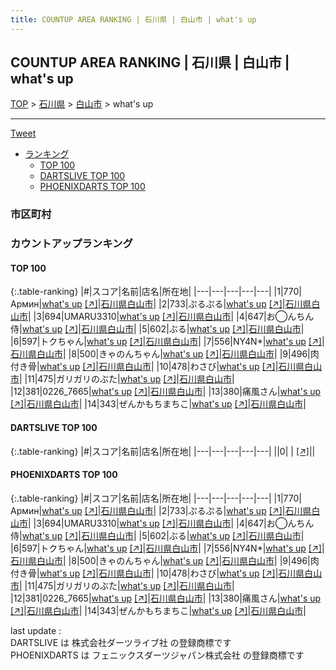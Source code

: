 ```yaml
---
title: COUNTUP AREA RANKING | 石川県 | 白山市 | what's up
---
```

## COUNTUP AREA RANKING | 石川県 | 白山市 | what's up

[TOP](/darts/rank/) > [石川県](/darts/rank/石川県/) > [白山市](/darts/rank/石川県/白山市/) > what's up

___

<a href="https://twitter.com/share?ref_src=twsrc%5Etfw" data-text="COUNTUP AREA RANKING | 石川県白山市what's up" class="twitter-share-button" data-hashtags="DARTSLIVE,PHOENIXDARTS,darts,ダーツ" data-show-count="false">Tweet</a>

* [ランキング](#カウントアップランキング)
    * [TOP 100](#top-100)
    * [DARTSLIVE TOP 100](#dartslive-top-100)
    * [PHOENIXDARTS TOP 100](#phoenixdarts-top-100)

### 市区町村

<ul>

</ul>

### カウントアップランキング

#### TOP 100



{:.table-ranking}
|#|スコア|名前|店名|所在地|
|---|---|---|---|---|
|1|770|<span class="rank-name-pd">Армин</span>|<a href="/darts/rank/shops/94310.html">what's up</a> <a href="https://vs.phoenixdarts.com/jp/shop/shopDetailInfo/s_94310?s_seq=94310">[↗]</a>|<a href="/darts/rank/石川県/白山市">石川県白山市</a>|
|2|733|<span class="rank-name-pd">ぷるぷる</span>|<a href="/darts/rank/shops/94310.html">what's up</a> <a href="https://vs.phoenixdarts.com/jp/shop/shopDetailInfo/s_94310?s_seq=94310">[↗]</a>|<a href="/darts/rank/石川県/白山市">石川県白山市</a>|
|3|694|<span class="rank-name-pd">UMARU3310</span>|<a href="/darts/rank/shops/94310.html">what's up</a> <a href="https://vs.phoenixdarts.com/jp/shop/shopDetailInfo/s_94310?s_seq=94310">[↗]</a>|<a href="/darts/rank/石川県/白山市">石川県白山市</a>|
|4|647|<span class="rank-name-pd">お◯んちん侍</span>|<a href="/darts/rank/shops/94310.html">what's up</a> <a href="https://vs.phoenixdarts.com/jp/shop/shopDetailInfo/s_94310?s_seq=94310">[↗]</a>|<a href="/darts/rank/石川県/白山市">石川県白山市</a>|
|5|602|<span class="rank-name-pd">ぶる</span>|<a href="/darts/rank/shops/94310.html">what's up</a> <a href="https://vs.phoenixdarts.com/jp/shop/shopDetailInfo/s_94310?s_seq=94310">[↗]</a>|<a href="/darts/rank/石川県/白山市">石川県白山市</a>|
|6|597|<span class="rank-name-pd">トクちゃん</span>|<a href="/darts/rank/shops/94310.html">what's up</a> <a href="https://vs.phoenixdarts.com/jp/shop/shopDetailInfo/s_94310?s_seq=94310">[↗]</a>|<a href="/darts/rank/石川県/白山市">石川県白山市</a>|
|7|556|<span class="rank-name-pd">NY4N*</span>|<a href="/darts/rank/shops/94310.html">what's up</a> <a href="https://vs.phoenixdarts.com/jp/shop/shopDetailInfo/s_94310?s_seq=94310">[↗]</a>|<a href="/darts/rank/石川県/白山市">石川県白山市</a>|
|8|500|<span class="rank-name-pd">きゃのんちゃん</span>|<a href="/darts/rank/shops/94310.html">what's up</a> <a href="https://vs.phoenixdarts.com/jp/shop/shopDetailInfo/s_94310?s_seq=94310">[↗]</a>|<a href="/darts/rank/石川県/白山市">石川県白山市</a>|
|9|496|<span class="rank-name-pd">肉付き骨</span>|<a href="/darts/rank/shops/94310.html">what's up</a> <a href="https://vs.phoenixdarts.com/jp/shop/shopDetailInfo/s_94310?s_seq=94310">[↗]</a>|<a href="/darts/rank/石川県/白山市">石川県白山市</a>|
|10|478|<span class="rank-name-pd">わさび</span>|<a href="/darts/rank/shops/94310.html">what's up</a> <a href="https://vs.phoenixdarts.com/jp/shop/shopDetailInfo/s_94310?s_seq=94310">[↗]</a>|<a href="/darts/rank/石川県/白山市">石川県白山市</a>|
|11|475|<span class="rank-name-pd">ガリガリのぶた</span>|<a href="/darts/rank/shops/94310.html">what's up</a> <a href="https://vs.phoenixdarts.com/jp/shop/shopDetailInfo/s_94310?s_seq=94310">[↗]</a>|<a href="/darts/rank/石川県/白山市">石川県白山市</a>|
|12|381|<span class="rank-name-pd">0226_7665</span>|<a href="/darts/rank/shops/94310.html">what's up</a> <a href="https://vs.phoenixdarts.com/jp/shop/shopDetailInfo/s_94310?s_seq=94310">[↗]</a>|<a href="/darts/rank/石川県/白山市">石川県白山市</a>|
|13|380|<span class="rank-name-pd">痛風さん</span>|<a href="/darts/rank/shops/94310.html">what's up</a> <a href="https://vs.phoenixdarts.com/jp/shop/shopDetailInfo/s_94310?s_seq=94310">[↗]</a>|<a href="/darts/rank/石川県/白山市">石川県白山市</a>|
|14|343|<span class="rank-name-pd">ぜんかもちまちこ</span>|<a href="/darts/rank/shops/94310.html">what's up</a> <a href="https://vs.phoenixdarts.com/jp/shop/shopDetailInfo/s_94310?s_seq=94310">[↗]</a>|<a href="/darts/rank/石川県/白山市">石川県白山市</a>|


#### DARTSLIVE TOP 100



{:.table-ranking}
|#|スコア|名前|店名|所在地|
|---|---|---|---|---|
||0|<span class="rank-name-dl"> </span>|<a href="/darts/rank/shops/.html"></a> <a href="">[↗]</a>|<a href="/darts/rank//"></a>|


#### PHOENIXDARTS TOP 100



{:.table-ranking}
|#|スコア|名前|店名|所在地|
|---|---|---|---|---|
|1|770|<span class="rank-name-pd">Армин</span>|<a href="/darts/rank/shops/94310.html">what's up</a> <a href="https://vs.phoenixdarts.com/jp/shop/shopDetailInfo/s_94310?s_seq=94310">[↗]</a>|<a href="/darts/rank/石川県/白山市">石川県白山市</a>|
|2|733|<span class="rank-name-pd">ぷるぷる</span>|<a href="/darts/rank/shops/94310.html">what's up</a> <a href="https://vs.phoenixdarts.com/jp/shop/shopDetailInfo/s_94310?s_seq=94310">[↗]</a>|<a href="/darts/rank/石川県/白山市">石川県白山市</a>|
|3|694|<span class="rank-name-pd">UMARU3310</span>|<a href="/darts/rank/shops/94310.html">what's up</a> <a href="https://vs.phoenixdarts.com/jp/shop/shopDetailInfo/s_94310?s_seq=94310">[↗]</a>|<a href="/darts/rank/石川県/白山市">石川県白山市</a>|
|4|647|<span class="rank-name-pd">お◯んちん侍</span>|<a href="/darts/rank/shops/94310.html">what's up</a> <a href="https://vs.phoenixdarts.com/jp/shop/shopDetailInfo/s_94310?s_seq=94310">[↗]</a>|<a href="/darts/rank/石川県/白山市">石川県白山市</a>|
|5|602|<span class="rank-name-pd">ぶる</span>|<a href="/darts/rank/shops/94310.html">what's up</a> <a href="https://vs.phoenixdarts.com/jp/shop/shopDetailInfo/s_94310?s_seq=94310">[↗]</a>|<a href="/darts/rank/石川県/白山市">石川県白山市</a>|
|6|597|<span class="rank-name-pd">トクちゃん</span>|<a href="/darts/rank/shops/94310.html">what's up</a> <a href="https://vs.phoenixdarts.com/jp/shop/shopDetailInfo/s_94310?s_seq=94310">[↗]</a>|<a href="/darts/rank/石川県/白山市">石川県白山市</a>|
|7|556|<span class="rank-name-pd">NY4N*</span>|<a href="/darts/rank/shops/94310.html">what's up</a> <a href="https://vs.phoenixdarts.com/jp/shop/shopDetailInfo/s_94310?s_seq=94310">[↗]</a>|<a href="/darts/rank/石川県/白山市">石川県白山市</a>|
|8|500|<span class="rank-name-pd">きゃのんちゃん</span>|<a href="/darts/rank/shops/94310.html">what's up</a> <a href="https://vs.phoenixdarts.com/jp/shop/shopDetailInfo/s_94310?s_seq=94310">[↗]</a>|<a href="/darts/rank/石川県/白山市">石川県白山市</a>|
|9|496|<span class="rank-name-pd">肉付き骨</span>|<a href="/darts/rank/shops/94310.html">what's up</a> <a href="https://vs.phoenixdarts.com/jp/shop/shopDetailInfo/s_94310?s_seq=94310">[↗]</a>|<a href="/darts/rank/石川県/白山市">石川県白山市</a>|
|10|478|<span class="rank-name-pd">わさび</span>|<a href="/darts/rank/shops/94310.html">what's up</a> <a href="https://vs.phoenixdarts.com/jp/shop/shopDetailInfo/s_94310?s_seq=94310">[↗]</a>|<a href="/darts/rank/石川県/白山市">石川県白山市</a>|
|11|475|<span class="rank-name-pd">ガリガリのぶた</span>|<a href="/darts/rank/shops/94310.html">what's up</a> <a href="https://vs.phoenixdarts.com/jp/shop/shopDetailInfo/s_94310?s_seq=94310">[↗]</a>|<a href="/darts/rank/石川県/白山市">石川県白山市</a>|
|12|381|<span class="rank-name-pd">0226_7665</span>|<a href="/darts/rank/shops/94310.html">what's up</a> <a href="https://vs.phoenixdarts.com/jp/shop/shopDetailInfo/s_94310?s_seq=94310">[↗]</a>|<a href="/darts/rank/石川県/白山市">石川県白山市</a>|
|13|380|<span class="rank-name-pd">痛風さん</span>|<a href="/darts/rank/shops/94310.html">what's up</a> <a href="https://vs.phoenixdarts.com/jp/shop/shopDetailInfo/s_94310?s_seq=94310">[↗]</a>|<a href="/darts/rank/石川県/白山市">石川県白山市</a>|
|14|343|<span class="rank-name-pd">ぜんかもちまちこ</span>|<a href="/darts/rank/shops/94310.html">what's up</a> <a href="https://vs.phoenixdarts.com/jp/shop/shopDetailInfo/s_94310?s_seq=94310">[↗]</a>|<a href="/darts/rank/石川県/白山市">石川県白山市</a>|


<div class="footer border-top border-gray-light mt-5 pt-3 text-right text-gray">
    last update : <span style="font-weight: italic" id="foot_last_modified"></span><br />
    DARTSLIVE は 株式会社ダーツライブ社 の登録商標です<br />
    PHOENIXDARTS は フェニックスダーツジャパン株式会社 の登録商標です<br />
</div>

<script src="https://cdnjs.cloudflare.com/ajax/libs/jquery.tablesorter/2.31.3/js/jquery.tablesorter.min.js" integrity="sha512-qzgd5cYSZcosqpzpn7zF2ZId8f/8CHmFKZ8j7mU4OUXTNRd5g+ZHBPsgKEwoqxCtdQvExE5LprwwPAgoicguNg==" crossorigin="anonymous" referrerpolicy="no-referrer"></script>
<link rel="stylesheet" href="https://cdnjs.cloudflare.com/ajax/libs/jquery.tablesorter/2.31.3/css/theme.default.min.css" integrity="sha512-wghhOJkjQX0Lh3NSWvNKeZ0ZpNn+SPVXX1Qyc9OCaogADktxrBiBdKGDoqVUOyhStvMBmJQ8ZdMHiR3wuEq8+w==" crossorigin="anonymous" referrerpolicy="no-referrer" />
<script>
$(function() {
    $(".table-ranking").tablesorter({sortList:[[0, 0]]});
    $("#foot_last_modified").text(formatDate(new Date(document.lastModified), 'yyyy-MM-dd HH:mm:ss'));
});
</script>

<script async src="https://platform.twitter.com/widgets.js" charset="utf-8"></script>